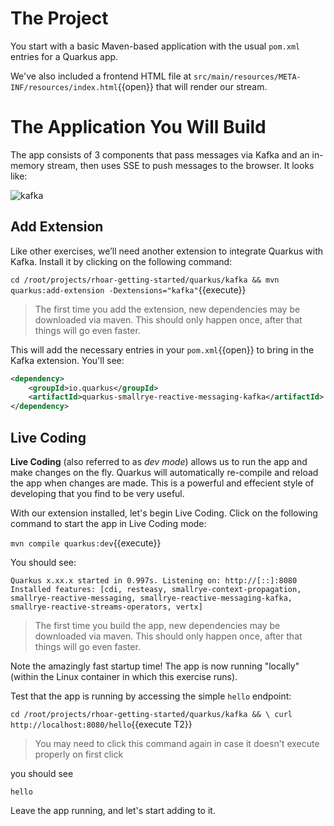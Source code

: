 # The Project

You start with a basic Maven-based application with the usual `pom.xml` entries for a Quarkus app.

We've also included a frontend HTML file at `src/main/resources/META-INF/resources/index.html`{{open}} that will render our stream.

# The Application You Will Build

The app consists of 3 components that pass messages via Kafka and an in-memory stream, then uses SSE to push messages to
the browser. It looks like:

![kafka](/openshift/assets/middleware/quarkus/kafkaarch.png)

## Add Extension

Like other exercises, we’ll need another extension to integrate Quarkus with Kafka. Install it by clicking on the following command:

`cd /root/projects/rhoar-getting-started/quarkus/kafka &&
  mvn quarkus:add-extension -Dextensions="kafka"`{{execute}}

> The first time you add the extension, new dependencies may be downloaded via maven. This should only happen once, after that things will go even faster.

This will add the necessary entries in your `pom.xml`{{open}} to bring in the Kafka extension. You'll see:

```xml
<dependency>
    <groupId>io.quarkus</groupId>
    <artifactId>quarkus-smallrye-reactive-messaging-kafka</artifactId>
</dependency>
```
## Live Coding

**Live Coding** (also referred to as _dev mode_) allows us to run the app and make changes on the fly. Quarkus will automatically re-compile and reload the app when changes are made. This is a powerful and effecient style of developing that you find to be very useful.

With our extension installed, let's begin Live Coding. Click on the following command to start the app in Live Coding mode:

```mvn compile quarkus:dev```{{execute}}

You should see:

```console
Quarkus x.xx.x started in 0.997s. Listening on: http://[::]:8080
Installed features: [cdi, resteasy, smallrye-context-propagation, smallrye-reactive-messaging, smallrye-reactive-messaging-kafka, smallrye-reactive-streams-operators, vertx]
```
> The first time you build the app, new dependencies may be downloaded via maven. This should only happen once, after that things will go even faster.

Note the amazingly fast startup time! The app is now running "locally" (within the Linux container in which this exercise runs).

Test that the app is running by accessing the simple `hello` endpoint:

`cd /root/projects/rhoar-getting-started/quarkus/kafka && \
  curl http://localhost:8080/hello`{{execute T2}}

> You may need to click this command again in case it doesn't execute properly on first click

you should see

```console
hello
```
Leave the app running, and let's start adding to it.
